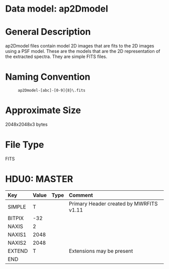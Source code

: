 
# Data model: ap2Dmodel



# General Description
ap2Dmodel files contain model 2D images that are fits to the 2D images using
a PSF model. These are the models that are the 2D representation of the
extracted spectra. They are simple FITS files.


# Naming Convention
<dd id="filename"><code>ap2Dmodel-[abc]-[0-9]{8}\.fits</code></dd>


# Approximate Size
2048x2048x3 bytes


# File Type
FITS



# HDU0: MASTER




| **Key** | **Value** | **Type** | **Comment** |
| :--- | :----- | :---- | :------- |
| SIMPLE |                     T  | 		 | Primary Header created by MWRFITS v1.11 | 
| BITPIX |                   -32  | 		 | 		 | 
| NAXIS |                     2  | 		 | 		 | 
| NAXIS1 |                  2048  | 		 | 		 | 
| NAXIS2 |                  2048  | 		 | 		 | 
| EXTEND |                     T  | 		 | Extensions may be present | 
| END | 		 | 		 | 		 | 


